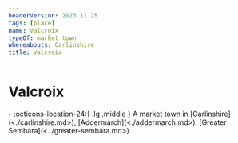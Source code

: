 ```yaml
---
headerVersion: 2023.11.25
tags: [place]
name: Valcroix
typeOf: market town
whereabouts: Carlinshire
title: Valcroix
---
```

# Valcroix
<div class="grid cards ext-narrow-margin ext-one-column" markdown>
-    :octicons-location-24:{ .lg .middle } A market town in [Carlinshire](<./carlinshire.md>), [Addermarch](<./addermarch.md>), [Greater Sembara](<../greater-sembara.md>)  
</div>



